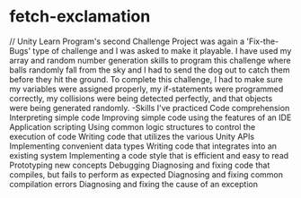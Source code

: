 # fetch-exclamation
// Unity Learn Program's second Challenge Project was again a 'Fix-the-Bugs' type of challenge and I was asked to make it playable.
I have used my array and random number generation skills to program this challenge where balls randomly fall from the sky and I had to send the dog out to catch them before they hit the ground. To complete this challenge, I had to make sure my variables were assigned properly, my if-statements were programmed correctly, my collisions were being detected perfectly, and that objects were being generated randomly.
-Skills I've practiced
Code comprehension
Interpreting simple code
Improving simple code using the features of an IDE
Application scripting
Using common logic structures to control the execution of code
Writing code that utilizes the various Unity APIs
Implementing convenient data types
Writing code that integrates into an existing system
Implementing a code style that is efficient and easy to read
Prototyping new concepts
Debugging
Diagnosing and fixing code that compiles, but fails to perform as expected
Diagnosing and fixing common compilation errors
Diagnosing and fixing the cause of an exception
